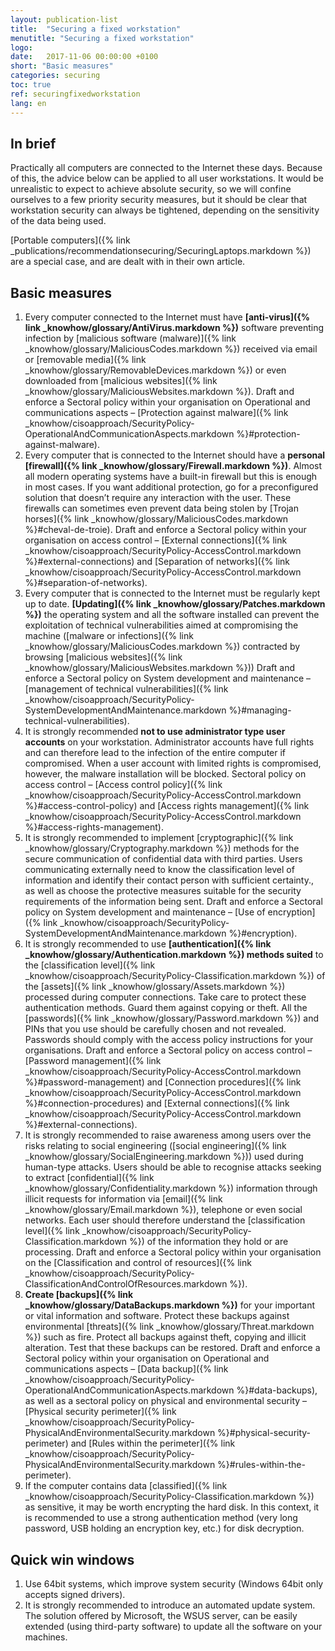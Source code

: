 ```yaml
---
layout: publication-list
title:  "Securing a fixed workstation"
menutitle: "Securing a fixed workstation"
logo:
date:   2017-11-06 00:00:00 +0100
short: "Basic measures"
categories: securing
toc: true
ref: securingfixedworkstation
lang: en
---
```

## In brief

Practically all computers are connected to the Internet these days. Because of this, the advice below can be applied to all user workstations. It would be unrealistic to expect to achieve absolute security, so we will confine ourselves to a few priority security measures, but it should be clear that workstation security can always be tightened, depending on the sensitivity of the data being used.

[Portable computers]({% link _publications/recommendationsecuring/SecuringLaptops.markdown %}) are a special case, and are dealt with in their own article.

## Basic measures

1. Every computer connected to the Internet must have **[anti-virus]({% link _knowhow/glossary/AntiVirus.markdown %})** software preventing infection by [malicious software (malware)]({% link _knowhow/glossary/MaliciousCodes.markdown %}) received via email or [removable media]({% link _knowhow/glossary/RemovableDevices.markdown %}) or even downloaded from [malicious websites]({% link _knowhow/glossary/MaliciousWebsites.markdown %}). Draft and enforce a Sectoral policy within your organisation on Operational and communications aspects – [Protection against malware]({% link _knowhow/cisoapproach/SecurityPolicy-OperationalAndCommunicationAspects.markdown %}#protection-against-malware).
2. Every computer that is connected to the Internet should have a **personal [firewall]({% link _knowhow/glossary/Firewall.markdown %})**. Almost all modern operating systems have a built-in firewall but this is enough in most cases. If you want additional protection, go for a preconfigured solution that doesn’t require any interaction with the user. These firewalls can sometimes even prevent data being stolen by [Trojan horses]({% link _knowhow/glossary/MaliciousCodes.markdown %}#cheval-de-troie). Draft and enforce a Sectoral policy within your organisation on access control – [External connections]({% link _knowhow/cisoapproach/SecurityPolicy-AccessControl.markdown %}#external-connections) and [Separation of networks]({% link _knowhow/cisoapproach/SecurityPolicy-AccessControl.markdown %}#separation-of-networks).
3. Every computer that is connected to the Internet must be regularly kept up to date. **[Updating]({% link _knowhow/glossary/Patches.markdown %})** the operating system and all the software installed can  prevent the exploitation of technical vulnerabilities aimed at compromising the machine ([malware or infections]({% link _knowhow/glossary/MaliciousCodes.markdown %}) contracted by browsing [malicious websites]({% link _knowhow/glossary/MaliciousWebsites.markdown %})) Draft and enforce a Sectoral policy on System development and maintenance – [management of technical vulnerabilities]({% link _knowhow/cisoapproach/SecurityPolicy-SystemDevelopmentAndMaintenance.markdown %}#managing-technical-vulnerabilities).
4. It is strongly recommended **not to use administrator type user accounts** on your workstation. Administrator accounts have full rights and can therefore lead to the infection of the entire computer if compromised. When a user account with limited rights is compromised, however, the malware installation will be blocked. Sectoral policy on access control – [Access control policy]({% link _knowhow/cisoapproach/SecurityPolicy-AccessControl.markdown %}#access-control-policy) and [Access rights management]({% link _knowhow/cisoapproach/SecurityPolicy-AccessControl.markdown %}#access-rights-management).
5. It is strongly recommended to implement [cryptographic]({% link _knowhow/glossary/Cryptography.markdown %}) methods for the secure communication of confidential data with third parties. Users communicating externally need to know the classification level of information and identify their contact person with sufficient certainty., as well as choose the protective measures suitable for the security requirements of the information being sent. Draft and enforce a Sectoral policy on System development and maintenance – [Use of encryption]({% link _knowhow/cisoapproach/SecurityPolicy-SystemDevelopmentAndMaintenance.markdown %}#encryption).
6. It is strongly recommended to use **[authentication]({% link _knowhow/glossary/Authentication.markdown %}) methods suited** to the [classification level]({% link _knowhow/cisoapproach/SecurityPolicy-Classification.markdown %}) of the [assets]({% link _knowhow/glossary/Assets.markdown %}) processed during computer connections. Take care to protect these authentication methods. Guard them against copying or theft. All the [passwords]({% link _knowhow/glossary/Password.markdown %}) and PINs that you use should be carefully chosen and not revealed. Passwords should comply with the access policy instructions for your organisations. Draft and enforce a Sectoral policy on access control – [Password management]({% link _knowhow/cisoapproach/SecurityPolicy-AccessControl.markdown %}#password-management) and [Connection procedures]({% link _knowhow/cisoapproach/SecurityPolicy-AccessControl.markdown %}#connection-procedures) and [External connections]({% link _knowhow/cisoapproach/SecurityPolicy-AccessControl.markdown %}#external-connections).
7. It is strongly recommended to raise awareness among users over the risks relating to social engineering ([social engineering]({% link _knowhow/glossary/SocialEngineering.markdown %})) used during human-type attacks. Users should be able to recognise attacks seeking to extract [confidential]({% link _knowhow/glossary/Confidentiality.markdown %}) information through illicit requests for information via [email]({% link _knowhow/glossary/Email.markdown %}), telephone or even social networks. Each user should therefore understand the [classification level]({% link _knowhow/cisoapproach/SecurityPolicy-Classification.markdown %}) of the information they hold or are processing. Draft and enforce a Sectoral policy within your organisation on the [Classification and control of resources]({% link _knowhow/cisoapproach/SecurityPolicy-ClassificationAndControlOfResources.markdown %}).
8. **Create [backups]({% link _knowhow/glossary/DataBackups.markdown %})** for your important or vital information and software. Protect these backups against environmental [threats]({% link _knowhow/glossary/Threat.markdown %}) such as fire. Protect all backups against theft, copying and illicit alteration. Test that these backups can be restored. Draft and enforce a Sectoral policy within your organisation on Operational and communications aspects – [Data backup]({% link _knowhow/cisoapproach/SecurityPolicy-OperationalAndCommunicationAspects.markdown %}#data-backups), as well as a sectoral policy on physical and environmental security – [Physical security perimeter]({% link _knowhow/cisoapproach/SecurityPolicy-PhysicalAndEnvironmentalSecurity.markdown %}#physical-security-perimeter) and [Rules within the perimeter]({% link _knowhow/cisoapproach/SecurityPolicy-PhysicalAndEnvironmentalSecurity.markdown %}#rules-within-the-perimeter).
9. If the computer contains data [classified]({% link _knowhow/cisoapproach/SecurityPolicy-Classification.markdown %}) as sensitive, it may be worth encrypting the hard disk. In this context, it is recommended to use a strong authentication method (very long password, USB holding an encryption key, etc.) for disk decryption.

## Quick win windows

1. Use 64bit systems, which improve system security (Windows 64bit only accepts signed drivers).
2. It is strongly recommended to introduce an automated update system. The solution offered by Microsoft, the WSUS server, can be easily extended (using third-party software) to update all the software on your machines.
